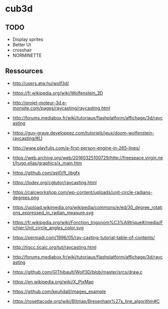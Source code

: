 # cub3d

## TODO

* Display sprites
* Better UI
* crosshair
* NORMINETTE

## Ressources

* http://users.atw.hu/wolf3d/
* https://fr.wikipedia.org/wiki/Wolfenstein_3D
* http://projet-moteur-3d.e-monsite.com/pages/raycasting/raycasting.html
* http://forums.mediabox.fr/wiki/tutoriaux/flashplatform/affichage/3d/raycasting
* https://guy-grave.developpez.com/tutoriels/jeux/doom-wolfenstein-raycasting/#LI
* http://www.playfuljs.com/a-first-person-engine-in-265-lines/
* https://web.archive.org/web/20160325100729/http://freespace.virgin.net/hugo.elias/graphics/x_main.htm
* https://github.com/qst0/ft_libgfx
* https://lodev.org/cgtutor/raycasting.html
* https://calcworkshop.com/wp-content/uploads/unit-circle-radians-degrees.png
* https://upload.wikimedia.org/wikipedia/commons/e/ed/30_degree_rotations_expressed_in_radian_measure.svg
* https://fr.wikipedia.org/wiki/Fonction_trigonom%C3%A9trique#/media/Fichier:Unit_circle_angles_color.svg
* https://permadi.com/1996/05/ray-casting-tutorial-table-of-contents/
* http://tigcc.ticalc.org/tut/raycasting.html
* http://forums.mediabox.fr/wiki/tutoriaux/flashplatform/affichage/3d/raycasting
* https://github.com/GlThibault/Wolf3D/blob/master/srcs/draw.c
* https://en.wikipedia.org/wiki/X_PixMap
* https://github.com/keuhdall/images_example

* https://rosettacode.org/wiki/Bitmap/Bresenham%27s_line_algorithm#C
